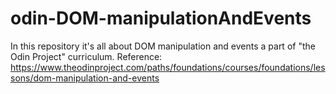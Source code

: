 # odin-DOM-manipulationAndEvents

In this repository it's all about DOM manipulation and events a part of "the Odin Project" curriculum.
Reference: https://www.theodinproject.com/paths/foundations/courses/foundations/lessons/dom-manipulation-and-events
